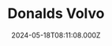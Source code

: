 ---
date: 2024-05-18T08:11:08.000Z
title: Donalds Volvo
latitude: 52.034260803058906
longitude: 1.2012492975887967
category: checkin
---